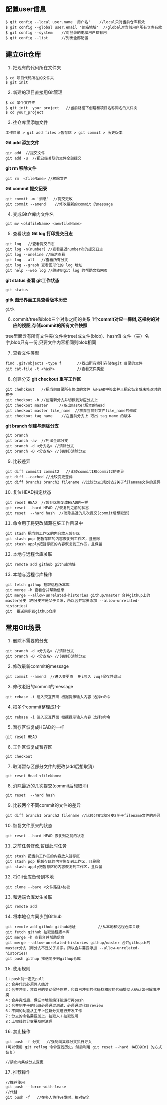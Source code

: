 




## 配置user信息
```
$ git config --local user.name '用户名'	//local只对当前仓库有效
$ git config --global user.email '邮箱地址'  //global对当前用户所有仓库有效
$ git config --system    //对登录的电脑用户都有用
$ git config --list      //列出全部配置
```

## 建立Git仓库
1. 把现有的代码所在文件夹
```
$ cd 项目代码所在的文件夹
$ git init
```

2. 新建的项目直接用Git管理
```
$ cd 某个文件夹
$ git init  your_project   //当前路径下创建和项目名称同名的文件夹
$ cd your_project
```

3. 往仓库里添加文件
```
工作目录 > git add files >暂存区 > git commit > 历史版本
```

**Git add 添加文件**

```
gir add  //提交文件
git add -u 	//把已经关联的文件全部提交
```

**git rm 移除文件**

```
git rm  <fileName> //移除文件
```

**Git commit 提交记录**

```
git commit -m '消息'  //提交更改
git commit --amend    //修改最新的commit 的message
```

4. 变成Git仓库内文件名
```
git mv <oldfileName> <newfileName>
```

5. 查看状态
**Git log 打印提交日志**

```
git log   //查看提交日志
git log -n(number) //查看最近number次的提交日志
git log --oneline //简洁查看
git log --all	//查看所有分支
git log --graph 查看图形化的 log 地址
git help --web log //跳转到git log 的帮助文档网页
```

**git status 查看 git工作状态**

```
git status
```

**gitk 图形界面工具查看版本历史**

```
gitk
```

6. commit/tree和blob三个对象之间的关系
**1个commit对应一棵树,这棵树的对应的视图,存储commit的所有文件快照** 

tree里面含有所有文件夹(文件树tree)或文件(blob)、hash值·文件（夹）名字,blob只有一份,只要文件内容相同则blob相同


7. 查看文件类型
 ```
find .git/objects -type f		//找出所有索引存储在git 目录的文件
git cat-file -t <hash>			//查看文件类型
```

8. 创建分支
**git checkout 重写工作区**

```
git chehckout	//把当前目录所有修改的文件 从HEAD中签出并且把它恢复成未修改时的样子
git checkout -b //创建新分支并切换到对应分支上
git checkout master     //取出master版本的head
git checkout master file_name  //放弃当前对文件file_name的修改
git checkout tag_name    //在当前分支上 取出 tag_name 的版本
```

**git branch 创建与删除分支**

```
git branch
git branch -av  //列出全部分支
git branch -d <分支名> //清除分支
git branch -D <分支名> //(强制)清除分支
```

9. 比较差异
```
git diff commit1 commit2   //比较commit1和commit2的差异
git diff --cached //比较变更差异
git diff branch1 branch2 filename //比较分支1和分支2关于filename文件的差异
```

10. 复位HEAD指定状态
```
git reset HEAD	//暂存区恢复成HEAD的一样
git reset --hard HEAD //恢复到之前的状态
git reset  --hard hash	//消除最近的几次提交(commit后想取消)
```

11. 命令用于将更改储藏在脏工作目录中
```
git stash 把当前工作区的内容放入暂存区
git stash pop 把暂存区的内容恢复到工作区，且删除
git stash apply把暂存区的内容恢复到工作区，且保留
```

12. 本地与远程仓库关联
```
git remote add github github地址	
```

13. 本地与远程仓库操作
```
git fetch githup 拉取远程版本库
git merge -h 查看合并帮助信息
git merge --allow-unrelated-histories githup/master 合并githup上的master分支（两分支不是父子关系，所以合并需要添加 --allow-unrelated-histories）
git  推送同步到githup仓库
```


## 常用Git场景
1. 删除不需要的分支
```
git branch -d <分支名> //清除分支
git branch -D <分支名> //(强制)清除分支
```
2. 修改最新commit的message
```
git commit --amend	//进入变更页  用i写入 :wq!保存并退出
```
3. 修改老旧的commit的message
```
git rebase -i 进入交互界面 根据提示输入内容 选择r命令
```
4. 把多个commit整理成1个
```
git rebase -i 进入交互界面 根据提示输入内容 选择s命令
```
5. 暂存区恢复成HEAD的一样
```
git reset HEAD
```
6. 工作区恢复成暂存区
```
git checkout
```
7. 取消暂存区部分文件的更改(add后想取消)
```
git reset Head <fileName>
```
8. 消除最近的几次提交(commit后想取消)
```
git reset  --hard hash
```
9. 比较两个不同commit的文件的差异
```
git diff branch1 branch2 filename //比较分支1和分支2关于filename文件的差异
```
10. 恢复文件原来的状态
```
git reset --hard HEAD 恢复到之前的状态
```
11. 之前任务修改,暂缓此时任务
```
git stash 把当前工作区的内容放入暂存区
git stash pop 把暂存区的内容恢复到工作区，且删除
git stash apply把暂存区的内容恢复到工作区，且保留
```
12. 将Git仓库备份到本地
```
git clone --bare <文件路径>协议
```
13. 和远端仓库发生关联
```
git remote add 
```
14. 将本地仓库同步到Github
```
git remote add github github地址			//从本地和远程仓库关联
git fetch github 拉取远程版本库
git merge -h 查看合并帮助信息
git merge --allow-unrelated-histories githup/master 合并githup上的master分支（两分支不是父子关系，所以合并需要添加 --allow-unrelated-histories）
git push githup 推送同步到githup仓库
```

15. 使用规则
```
1：push前一定先pull
2：合并代码必须两人结对
3：合并冲突，非自己的变动保持原样，和自己冲突的代码找相应的代码提交人确认如何解决冲突
4：合并完成后，保证本地能编译能运行再push
5：合并到主干的代码必须通过测试，必须通过代码review
6：不同的功能从主干上拉新分支进行开发工作
7：分支的命名需要加上，拉取人＋拉取说明
8：上完线的分支要及时清理
```


16. 禁止操作
```
git push -f 分支   //强制向集成分支执行导入
(可以使用 git reflog 命令查找历史，然后利用 git reset --hard HAED@{n} 的方式恢复)

//禁止向集成分支变更
```

17. 推荐操作
```
//推荐使用
git push --force-with-lease
//代替
git push -f   //在多人协作开发时，相对安全
```